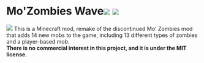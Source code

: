 # Mo'Zombies Wave![](https://cf.way2muchnoise.eu/444779.svg) ![](https://cf.way2muchnoise.eu/versions/For%20MC_444779_all.svg)
![](https://imgur.com/a/j972dID.png)
This is a Minecraft mod, remake of the discontinued Mo' Zombies mod that adds 14 new mobs to the game, including 13 different types of zombies and a player-based mob.   
**There is no commercial interest in this project, and it is under the MIT license.**
